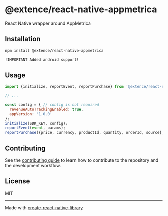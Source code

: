 # @extence/react-native-appmetrica
React Native wrapper around AppMetrica
## Installation

```sh
npm install @extence/react-native-appmetrica

!IMPORTANT Added android support!
```

## Usage

```js
import {initialize, reportEvent, reportPurchase} from '@extence/react-native-appmetrica';

// ...

const config = { // config is not required
  revenueAutoTrackingEnabled: true,
  appVersion: '1.0.0'
};
initialize(SDK_KEY, config);
reportEvent(event, params);
reportPurchase({price, currency, productId, quantity, orderId, source}, SDK_KEY);

```

## Contributing

See the [contributing guide](CONTRIBUTING.md) to learn how to contribute to the repository and the development workflow.

## License

MIT

---

Made with [create-react-native-library](https://github.com/callstack/react-native-builder-bob)
